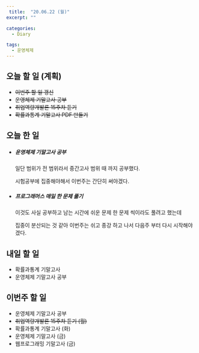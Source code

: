 ```yaml
---
 title:  "20.06.22 (월)"
excerpt: ""

categories:
  - Diary

tags:
  - 운영체제
---
```


## 오늘 할 일 (계획)

- ~~이번주 할 일 갱신~~
- ~~운영체제 기말고사 공부~~
- ~~취업역량개발론 15주차 듣기~~
- ~~확률과통계 기말고사 PDF 만들기~~

## 오늘 한 일

- ##### 운영체제 기말고사 공부

  일단 범위가 전 범위라서 중간고사 범위 때 까지 공부했다.

  시험공부에 집중해야해서 이번주는 간단히 써야겠다.

- ##### 프로그래머스 매일 한 문제 풀기

  이것도 사실 공부하고 남는 시간에 쉬운 문제 한 문제 씩이라도 풀려고 했는데

  집중이 분산되는 것 같아 이번주는 쉬고 종강 하고 나서 다음주 부터 다시 시작해야겠다.


## 내일 할 일

- 확률과통계 기말고사
- 운영체제 기말고사 공부

## 이번주 할 일

- 운영체제 기말고사 공부
- ~~취업역량개발론 15주차 듣기 (월)~~
- 확률과통계 기말고사 (화)
- 운영체제 기말고사 (금)
- 웹프로그래밍 기말고사 (금)
